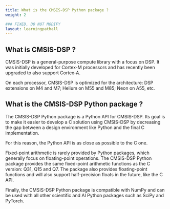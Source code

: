 ```yaml
---
title: What is the CMSIS-DSP Python package ?
weight: 2

### FIXED, DO NOT MODIFY
layout: learningpathall
---
```


## What is CMSIS-DSP ?

CMSIS-DSP is a general-purpose compute library with a focus on DSP. It was initially developed for Cortex-M processors and has recently been upgraded to also support Cortex-A.

On each processor, CMSIS-DSP is optimized for the architecture: DSP extensions on M4 and M7; Helium on M55 and M85; Neon on A55, etc.

## What is the CMSIS-DSP Python package ?

The CMSIS-DSP Python package is a Python API for CMSIS-DSP. Its goal is to make it easier to develop a C solution using CMSIS-DSP by decreasing the gap between a design environment like Python and the final C implementation.

For this reason, the Python API is as close as possible to the C one.

Fixed-point arithmetic is rarely provided by Python packages, which generally focus on floating-point operations. The CMSIS-DSP Python package provides the same fixed-point arithmetic functions as the C version: Q31, Q15 and Q7. The package also provides floating-point functions and will also support half-precision floats in the future, like the C API.

Finally, the CMSIS-DSP Python package is compatible with NumPy and can be used with all other scientific and AI Python packages such as SciPy and PyTorch.

